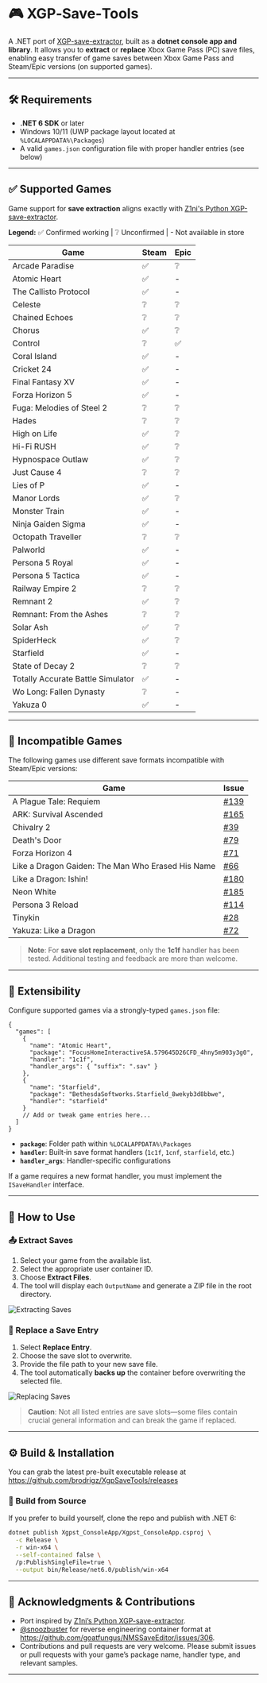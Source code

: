 # 🎮 XGP‑Save‑Tools

A .NET port of [XGP-save-extractor](https://github.com/Z1ni/XGP-save-extractor), built as a **dotnet console app and library**. It allows you to **extract** or **replace** Xbox Game Pass (PC) save files, enabling easy transfer of game saves between Xbox Game Pass and Steam/Epic versions (on supported games).

---

## 🛠️ Requirements

- **.NET 6 SDK** or later
- Windows 10/11 (UWP package layout located at `%LOCALAPPDATA%\Packages`)
- A valid `games.json` configuration file with proper handler entries (see below)

---

## ✅ Supported Games

Game support for **save extraction** aligns exactly with [Z1ni's Python XGP-save-extractor](https://github.com/Z1ni/XGP-save-extractor).

**Legend:** ✅ Confirmed working | ❔ Unconfirmed | - Not available in store

| Game | Steam | Epic |
|------|-------|------|
| Arcade Paradise | ✅ | ❔ |
| Atomic Heart | ✅ | - |
| The Callisto Protocol | ✅ | - |
| Celeste | ❔ | ❔ |
| Chained Echoes | ❔ | ❔ |
| Chorus | ✅ | ❔ |
| Control | ❔ | ✅ |
| Coral Island | ✅ | - |
| Cricket 24 | ✅ | - |
| Final Fantasy XV | ✅ | - |
| Forza Horizon 5 | ✅ | - |
| Fuga: Melodies of Steel 2 | ❔ | ❔ |
| Hades | ❔ | ❔ |
| High on Life | ✅ | ❔ |
| Hi-Fi RUSH | ✅ | ❔ |
| Hypnospace Outlaw | ✅ | ❔ |
| Just Cause 4 | ❔ | ❔ |
| Lies of P | ✅ | - |
| Manor Lords | ✅ | ❔ |
| Monster Train | ✅ | - |
| Ninja Gaiden Sigma | ✅ | - |
| Octopath Traveller | ❔ | ❔ |
| Palworld | ✅ | - |
| Persona 5 Royal | ✅ | - |
| Persona 5 Tactica | ✅ | - |
| Railway Empire 2 | ❔ | ❔ |
| Remnant 2 | ✅ | ❔ |
| Remnant: From the Ashes | ❔ | ❔ |
| Solar Ash | ✅ | ❔ |
| SpiderHeck | ✅ | ❔ |
| Starfield | ✅ | - |
| State of Decay 2 | ❔ | ❔ |
| Totally Accurate Battle Simulator | ✅ | - |
| Wo Long: Fallen Dynasty | ❔ | - |
| Yakuza 0 | ✅ | - |

---

## 🚫 Incompatible Games

The following games use different save formats incompatible with Steam/Epic versions:

| Game | Issue |
|------|-------|
| A Plague Tale: Requiem | [#139](https://github.com/Z1ni/XGP-save-extractor/issues/139) |
| ARK: Survival Ascended | [#165](https://github.com/Z1ni/XGP-save-extractor/issues/165) |
| Chivalry 2 | [#39](https://github.com/Z1ni/XGP-save-extractor/issues/39) |
| Death's Door | [#79](https://github.com/Z1ni/XGP-save-extractor/issues/79) |
| Forza Horizon 4 | [#71](https://github.com/Z1ni/XGP-save-extractor/issues/71) |
| Like a Dragon Gaiden: The Man Who Erased His Name | [#66](https://github.com/Z1ni/XGP-save-extractor/issues/66) |
| Like a Dragon: Ishin! | [#180](https://github.com/Z1ni/XGP-save-extractor/issues/180) |
| Neon White | [#185](https://github.com/Z1ni/XGP-save-extractor/issues/185) |
| Persona 3 Reload | [#114](https://github.com/Z1ni/XGP-save-extractor/issues/114) |
| Tinykin | [#28](https://github.com/Z1ni/XGP-save-extractor/issues/28) |
| Yakuza: Like a Dragon | [#72](https://github.com/Z1ni/XGP-save-extractor/issues/72) |

> **Note**: For **save slot replacement**, only the **1c1f** handler has been tested. Additional testing and feedback are more than welcome.

---

## 📝 Extensibility

Configure supported games via a strongly-typed `games.json` file:

```jsonc
{
  "games": [
    {
      "name": "Atomic Heart",
      "package": "FocusHomeInteractiveSA.579645D26CFD_4hny5m903y3g0",
      "handler": "1c1f",
      "handler_args": { "suffix": ".sav" }
    },
    {
      "name": "Starfield",
      "package": "BethesdaSoftworks.Starfield_8wekyb3d8bbwe",
      "handler": "starfield"
    }
    // Add or tweak game entries here...
  ]
}
```

- **`package`**: Folder path within `%LOCALAPPDATA%\Packages`
- **`handler`**: Built‑in save format handlers (`1c1f`, `1cnf`, `starfield`, etc.)
- **`handler_args`**: Handler-specific configurations

If a game requires a new format handler, you must implement the `ISaveHandler` interface.

---

## 🚀 How to Use

### 📤 Extract Saves

1. Select your game from the available list.
2. Select the appropriate user container ID.
3. Choose **Extract Files**.
4. The tool will display each `OutputName` and generate a ZIP file in the root directory.

![Extracting Saves](https://github.com/user-attachments/assets/a235f0ff-c637-4a68-8606-783e43648f46)

### 🔄 Replace a Save Entry

1. Select **Replace Entry**.
2. Choose the save slot to overwrite.
3. Provide the file path to your new save file.
4. The tool automatically **backs up** the container before overwriting the selected file.

![Replacing Saves](https://github.com/user-attachments/assets/2e449287-32ad-4434-be6a-75eece1b9d12)

> **Caution**: Not all listed entries are save slots—some files contain crucial general information and can break the game if replaced.

---

## ⚙️ Build & Installation

You can grab the latest pre-built executable release at https://github.com/brodrigz/XgpSaveTools/releases

### 🔨 Build from Source

If you prefer to build yourself, clone the repo and publish with .NET 6:

```bash
dotnet publish Xgpst_ConsoleApp/Xgpst_ConsoleApp.csproj \
  -c Release \
  -r win-x64 \
  --self-contained false \
  /p:PublishSingleFile=true \
  --output bin/Release/net6.0/publish/win-x64
```
---

## 🙌 Acknowledgments & Contributions

- Port inspired by [Z1ni’s Python XGP-save-extractor](https://github.com/Z1ni/XGP-save-extractor).
- [@snoozbuster](https://github.com/snoozbuster) for reverse engineering container format at https://github.com/goatfungus/NMSSaveEditor/issues/306.
- Contributions and pull requests are very welcome. Please submit issues or pull requests with your game’s package name, handler type, and relevant samples.

---

